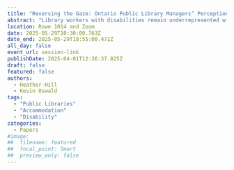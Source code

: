 ```yaml
---
title: "Reversing the Gaze: Ontario Public Library Managers’ Perception of and Experience with Accommodation for Disability"
abstract: "Library workers with disabilities remain underrepresented within libraries. This research investigates this problem by turning its gaze towards library managers who provide accommodations in the workplace to their staff. Preliminary findings indicate a strong interest in providing accommodation in the interview process and in the workplace, but a tendency not to signal that openness. Ideas for better signalling desire and willingness to accommodate for disability are recommended."
location: Rowe 1014 and Zoom
date: 2025-05-29T10:30:00.763Z
date_end: 2025-05-29T10:55:00.471Z
all_day: false
event_url: session-link
publishDate: 2025-04-01T12:36:37.825Z
draft: false
featured: false
authors:
  - Heather Hill
  - Kevin Oswald
tags:
  - "Public Libraries"
  - "Accommodation"
  - "Disability"
categories:
  - Papers
#image:
##  filename: featured
##  focal_point: Smart
##  preview_only: false
---
```

